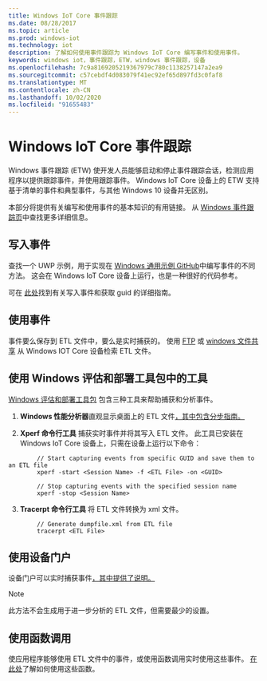 ```yaml
---
title: Windows IoT Core 事件跟踪
ms.date: 08/28/2017
ms.topic: article
ms.prod: windows-iot
ms.technology: iot
description: 了解如何使用事件跟踪为 Windows IoT Core 编写事件和使用事件。
keywords: windows iot，事件跟踪，ETW，windows 事件跟踪，设备
ms.openlocfilehash: 7c9a8169205219367979c780c1138257147a2ea9
ms.sourcegitcommit: c57cebdf4d083079f41ec92ef65d897fd3c0faf8
ms.translationtype: MT
ms.contentlocale: zh-CN
ms.lasthandoff: 10/02/2020
ms.locfileid: "91655483"
---
```

# <a name="event-tracing-for-windows-iot-core"></a>Windows IoT Core 事件跟踪

Windows 事件跟踪 (ETW) 使开发人员能够启动和停止事件跟踪会话，检测应用程序以提供跟踪事件，并使用跟踪事件。
Windows IoT Core 设备上的 ETW 支持基于清单的事件和典型事件，与其他 Windows 10 设备并无区别。

本部分将提供有关编写和使用事件的基本知识的有用链接。 从 [Windows 事件跟踪页](https://msdn.microsoft.com/library/windows/desktop/bb968803(v=vs.85).aspx)中查找更多详细信息。

## <a name="writing-events"></a>写入事件

查找一个 UWP 示例，用于实现在 [Windows 通用示例 GitHub](https://github.com/Microsoft/Windows-universal-samples/tree/master/Samples/Logging)中编写事件的不同方法。
这会在 Windows IoT Core 设备上运行，也是一种很好的代码参考。

可在 [此处](https://msdn.microsoft.com/library/windows/desktop/aa364161(v=vs.85).aspx)找到有关写入事件和获取 guid 的详细指南。

## <a name="consuming-events"></a>使用事件

事件要么保存到 ETL 文件中，要么是实时捕获的。
使用 [FTP](../connect-your-device/FTP.md) 或 [windows 文件共享](../manage-your-device/WindowsFileSharing.md) 从 Windows IOT Core 设备检索 ETL 文件。

## <a name="use-tools-in-windows-assessment-and-deployment-kit"></a>使用 Windows 评估和部署工具包中的工具

[Windows 评估和部署工具包](https://go.microsoft.com/fwlink/p/?LinkId=526740) 包含三种工具来帮助捕获和分析事件。


1. **Windows 性能分析器**直观显示桌面上的 ETL 文件[，其中包含分步指南。](https://msdn.microsoft.com/library/windows/hardware/dn927319(v=vs.85).aspx)

2. **Xperf 命令行工具** 捕获实时事件并将其写入 ETL 文件。 此工具已安装在 Windows IoT Core 设备上，只需在设备上运行以下命令：
```
        // Start capturing events from specific GUID and save them to an ETL file
        xperf -start <Session Name> -f <ETL File> -on <GUID>

        // Stop capturing events with the specified session name
        xperf -stop <Session Name>
```

3. **Tracerpt 命令行工具** 将 ETL 文件转换为 xml 文件。
```
        // Generate dumpfile.xml from ETL file
        tracerpt <ETL File>
```

## <a name="use-device-portal"></a>使用设备门户

设备门户可以实时捕获事件[，其中提供了说明。](https://msdn.microsoft.com/windows/uwp/debug-test-perf/device-portal)

> [!NOTE]
> 此方法不会生成用于进一步分析的 ETL 文件，但需要最少的设置。

## <a name="use-function-calls"></a>使用函数调用

使应用程序能够使用 ETL 文件中的事件，或使用函数调用实时使用这些事件。
[在此处](https://msdn.microsoft.com/library/windows/desktop/aa363692(v=vs.85).aspx)了解如何使用这些函数。
